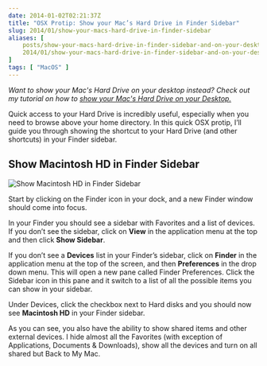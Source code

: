```yaml
---
date: 2014-01-02T02:21:37Z
title: "OSX Protip: Show your Mac’s Hard Drive in Finder Sidebar"
slug: 2014/01/show-your-macs-hard-drive-in-finder-sidebar
aliases: [
    posts/show-your-macs-hard-drive-in-finder-sidebar-and-on-your-desktop,
    2014/01/show-your-macs-hard-drive-in-finder-sidebar-and-on-your-desktop
]
tags: [ "MacOS" ]
---
```


_Want to show your Mac's Hard Drive on your desktop instead? Check out my tutorial on how to [show your Mac's Hard Drive on your Desktop.](/2016/12/show-your-macs-hard-drive-on-your-desktop)_

Quick access to your Hard Drive is incredibly useful, especially when you need to browse above your home directory. In this quick OSX protip, I’ll guide you through showing the shortcut to your Hard Drive (and other shortcuts) in your Finder sidebar.

## Show Macintosh HD in Finder Sidebar

![Show Macintosh HD in Finder Sidebar](/img/finder-show-mac-hd.gif)

Start by clicking on the Finder icon in your dock, and a new Finder window should come into focus.

In your Finder you should see a sidebar with Favorites and a list of devices. If you don’t see the sidebar, click on **View** in the application menu at the top and then click **Show Sidebar**.

If you don’t see a **Devices** list in your Finder’s sidebar, click on **Finder** in the application menu at the top of the screen, and then **Preferences** in the drop down menu. This will open a new pane called Finder Preferences. Click the Sidebar icon in this pane and it switch to a list of all the possible items you can show in your sidebar.

Under Devices, click the checkbox next to Hard disks and you should now see **Macintosh HD** in your Finder sidebar.

As you can see, you also have the ability to show shared items and other external devices. I hide almost all the Favorites (with exception of Applications, Documents &amp; Downloads), show all the devices and turn on all shared but Back to My Mac.

